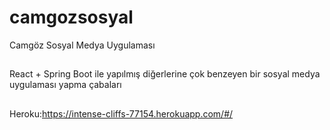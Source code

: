 # camgozsosyal
Camgöz Sosyal Medya Uygulaması

##
React + Spring Boot ile yapılmış diğerlerine çok benzeyen bir sosyal medya uygulaması yapma çabaları

##
Heroku:https://intense-cliffs-77154.herokuapp.com/#/
